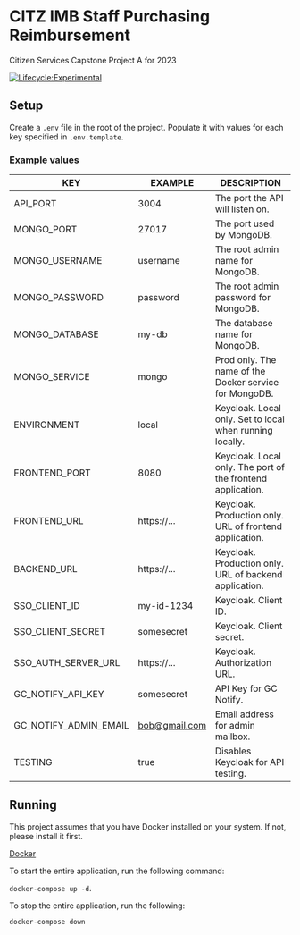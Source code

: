 # CITZ IMB Staff Purchasing Reimbursement
Citizen Services Capstone Project A for 2023

[![Lifecycle:Experimental](https://img.shields.io/badge/Lifecycle-Experimental-339999)](<Redirect-URL>)

## Setup
Create a `.env` file in the root of the project. Populate it with values for each key specified in `.env.template`. 

### Example values
| KEY                   | EXAMPLE       | DESCRIPTION                                                 |
| ---                   | ---           | ---                                                         |
| API_PORT              | 3004          | The port the API will listen on.                            |
| MONGO_PORT            | 27017         | The port used by MongoDB.                                   |
| MONGO_USERNAME        | username      | The root admin name for MongoDB.                            |
| MONGO_PASSWORD        | password      | The root admin password for MongoDB.                        |
| MONGO_DATABASE        | my-db         | The database name for MongoDB.                              |
| MONGO_SERVICE         | mongo         | Prod only. The name of the Docker service for MongoDB.      |
| ENVIRONMENT           | local         | Keycloak. Local only. Set to local when running locally.    |
| FRONTEND_PORT         | 8080          | Keycloak. Local only. The port of the frontend application. |
| FRONTEND_URL          | https://...   | Keycloak. Production only. URL of frontend application.     |
| BACKEND_URL           | https://...   | Keycloak. Production only. URL of backend application.      |
| SSO_CLIENT_ID         | my-id-1234    | Keycloak. Client ID.                                        |
| SSO_CLIENT_SECRET     | somesecret    | Keycloak. Client secret.                                    |
| SSO_AUTH_SERVER_URL   | https://...   | Keycloak. Authorization URL.                                |
| GC_NOTIFY_API_KEY     | somesecret    | API Key for GC Notify.                                      |
| GC_NOTIFY_ADMIN_EMAIL | bob@gmail.com | Email address for admin mailbox.                            |
| TESTING               | true          | Disables Keycloak for API testing.                          |

## Running
This project assumes that you have Docker installed on your system. If not, please install it first.

[Docker](https://www.docker.com/)

To start the entire application, run the following command: 

`docker-compose up -d`.

To stop the entire application, run the following:

`docker-compose down`
